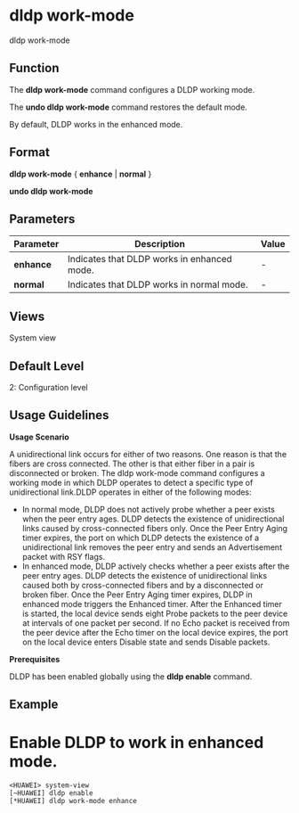 dldp work-mode
==============

dldp work-mode

Function
--------



The **dldp work-mode** command configures a DLDP working mode.

The **undo dldp work-mode** command restores the default mode.



By default, DLDP works in the enhanced mode.


Format
------

**dldp work-mode** { **enhance** | **normal** }

**undo dldp work-mode**


Parameters
----------

| Parameter | Description | Value |
| --- | --- | --- |
| **enhance** | Indicates that DLDP works in enhanced mode. | - |
| **normal** | Indicates that DLDP works in normal mode. | - |



Views
-----

System view


Default Level
-------------

2: Configuration level


Usage Guidelines
----------------

**Usage Scenario**

A unidirectional link occurs for either of two reasons. One reason is that the fibers are cross connected. The other is that either fiber in a pair is disconnected or broken. The dldp work-mode command configures a working mode in which DLDP operates to detect a specific type of unidirectional link.DLDP operates in either of the following modes:

* In normal mode, DLDP does not actively probe whether a peer exists when the peer entry ages. DLDP detects the existence of unidirectional links caused by cross-connected fibers only. Once the Peer Entry Aging timer expires, the port on which DLDP detects the existence of a unidirectional link removes the peer entry and sends an Advertisement packet with RSY flags.
* In enhanced mode, DLDP actively checks whether a peer exists after the peer entry ages. DLDP detects the existence of unidirectional links caused both by cross-connected fibers and by a disconnected or broken fiber. Once the Peer Entry Aging timer expires, DLDP in enhanced mode triggers the Enhanced timer. After the Enhanced timer is started, the local device sends eight Probe packets to the peer device at intervals of one packet per second. If no Echo packet is received from the peer device after the Echo timer on the local device expires, the port on the local device enters Disable state and sends Disable packets.

**Prerequisites**

DLDP has been enabled globally using the **dldp enable** command.


Example
-------

# Enable DLDP to work in enhanced mode.
```
<HUAWEI> system-view
[~HUAWEI] dldp enable
[*HUAWEI] dldp work-mode enhance

```